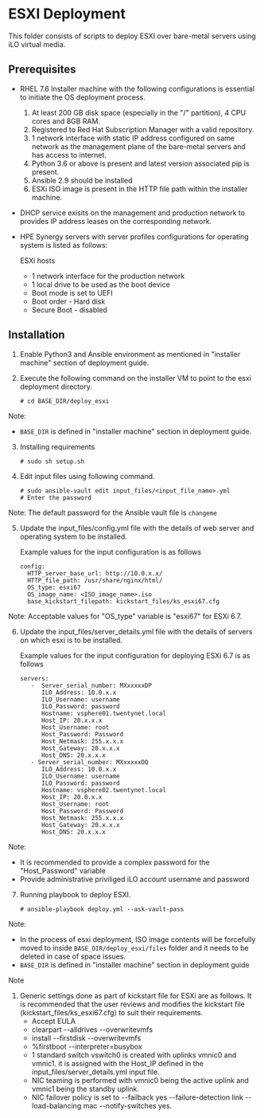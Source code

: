 # ESXI Deployment

This folder consists of scripts to deploy ESXI over bare-metal servers using iLO virtual media.

## Prerequisites 
- RHEL 7.6 Installer machine with the following configurations is essential to initiate the OS deployment process.
   1. At least 200 GB disk space (especially in the "/" partition), 4 CPU cores and 8GB RAM.
   2. Registered to Red Hat Subscription Manager with a valid repository.
   3. 1 network interface with static IP address configured on same network as the management plane of the bare-metal servers and has access to internet.
   4. Python 3.6 or above is present and latest version associated pip is present.
   5. Ansible 2.9 should be installed 
   6. ESXi ISO image is present in the HTTP file path within the installer machine.

- DHCP service exisits on the management and production network to provides IP address leases on the corresponding network.

- HPE Synergy servers with server profiles configurations for operating system is listed as follows: 

     ESXi hosts
     * 1 network interface for the production network 
     * 1 local drive to be used as the boot device
     * Boot mode is set to UEFI
     * Boot order - Hard disk
     * Secure Boot - disabled

## Installation

1. Enable Python3 and Ansible environment as mentioned in "installer machine" section of deployment guide.

2. Execute the following command on the installer VM to point to the esxi deployment directory.
   ```
   # cd BASE_DIR/deploy_esxi
   ```
Note:
 * ```BASE_DIR``` is defined in "installer machine" section in deployment guide. 

3. Installing requirements
   ```
   # sudo sh setup.sh 
   ```

4. Edit input files using following command.
   ```
   # sudo ansible-vault edit input_files/<input_file_name>.yml
   # Enter the password
   ```
Note: The default password for the Ansible vault file is ```changeme```

5. Update the input_files/config.yml file with the details of web server and operating system to be installed.

   Example values for the input configuration is as follows
   ```
   config:
     HTTP_server_base_url: http://10.0.x.x/
     HTTP_file_path: /usr/share/nginx/html/
     OS_type: esxi67
     OS_image_name: <ISO_image_name>.iso
     base_kickstart_filepath: kickstart_files/ks_esxi67.cfg

   ```
Note: Acceptable values for "OS_type" variable is "esxi67" for ESXi 6.7.


6. Update the input_files/server_details.yml file with the details of servers on which esxi is to be installed.

   Example values for the input configuration for deploying ESXi 6.7 is as follows
   ```
   servers:
      -  Server_serial_number: MXxxxxxDP
         ILO_Address: 10.0.x.x
         ILO_Username: username
         ILO_Password: password
         Hostname: vsphere01.twentynet.local
         Host_IP: 20.x.x.x
         Host_Username: root
         Host_Password: Password
         Host_Netmask: 255.x.x.x
         Host_Gateway: 20.x.x.x
         Host_DNS: 20.x.x.x
      - Server_serial_number: MXxxxxxDQ
         ILO_Address: 10.0.x.x
         ILO_Username: username
         ILO_Password: password
         Hostname: vsphere02.twentynet.local
         Host_IP: 20.0.x.x
         Host_Username: root
         Host_Password: Password
         Host_Netmask: 255.x.x.x
         Host_Gateway: 20.x.x.x
         Host_DNS: 20.x.x.x
   ```
Note:
* It is recommended to provide a complex password for the "Host_Password" variable
* Provide administrative priviliged iLO account username and password

7. Running playbook to deploy ESXI.
   ```
   # ansible-playbook deploy.yml --ask-vault-pass
   ```
Note: 
* In the process of esxi deployment, ISO image contents will be forcefully moved to inside ```BASE_DIR/deploy_esxi/files``` folder and it needs to be deleted in case of space issues.
* ```BASE_DIR``` is defined in "installer machine" section in deployment guide

Note
1. Generic settings done as part of kickstart file for ESXi are as follows. It is recommended that the user reviews and modifies the kickstart file (kickstart_files/ks_esxi67.cfg) to suit their requirements.
   * Accept EULA
   * clearpart --alldrives --overwritevmfs
   * install --firstdisk --overwritevmfs
   * %firstboot --interpreter=busybox
   * 1 standard switch vswitch0 is created with uplinks vmnic0 and vmnic1. it is assigned with the Host_IP defined in the input_files/server_details.yml input file.
   * NIC teaming is performed with vmnic0 being the active uplink and vmnic1 being the standby uplink.
   * NIC failover policy is set to --failback yes --failure-detection link --load-balancing mac --notify-switches yes.
